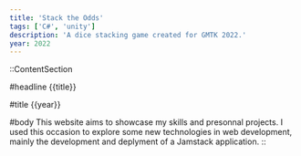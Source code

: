 ```yaml
---
title: 'Stack the Odds'
tags: ['C#', 'unity']
description: 'A dice stacking game created for GMTK 2022.'
year: 2022
---
```


::ContentSection

#headline
{{title}}

#title
{{year}}

#body
This website aims to showcase my skills and presonnal projects. I used this occasion to explore some new technologies in web development, mainly the development and deplyment of a Jamstack application.
::
